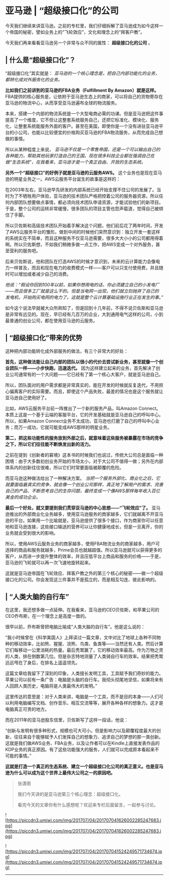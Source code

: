 # 亚马逊 | “超级接口化”的公司

今天我们继续来讲亚马逊。之前的专栏里，我们仔细拆解了亚马逊成为如今这样一个帝国的秘密，譬如业务上的“飞轮效应”，文化和理念上的“拜客户教”。

今天我们再来看看亚马逊另一个非常与众不同的属性： **超级接口化的公司** 。

## | 什么是“超级接口化”？

“超级接口化”其实就是： *亚马逊的一个核心理念是，把自己内部功能化的业务，都转化成对外服务化的业务。*

 **比如我们之前讲到的亚马逊的FBA业务（Fulfillment By Amazon）就是这样。** FBA提供的核心服务是，让依附于亚马逊生态上的商家，可以将自己的货物寄存在亚马逊的物流中心，从而享受亚马逊遍布全球的物流服务。

本来，搭建一个内部的物流系统是一个大型电商必需的功课。但是亚马逊把这件事提高了一个维度，它不但让这整套系统服务自己，还把它标准化、模块化、服务化，让整套系统能服务外面的客户。甚至在美国，即使你是一个没有进驻亚马逊平台的小公司，也能以比较便宜的价格购买亚马逊的FBA物流服务，从而完成自己想做的事情。

所以从某种程度上来说， *亚马逊不仅是一个零售帝国，还是一个可以输出自己的各种能力，帮助其他玩家打造自己的王国。现在很多科技企业都在强调自己在做“生态系统”，在我看来，亚马逊才是一个真正自由、开放的生态系统。*

 **另外一个“超级接口”的好例子就是亚马逊的云服务AWS。** 这个业务也是现在亚马逊的明星业务之一。AWS云服务平台诞生的故事是这样的：

在2003年左右，亚马逊早先研发的内部系统已经开始支撑不住公司的发展了。当时为了不牺牲用户体验，亚马逊的技术团队严格把控着公司的服务器资源，所以任何内部团队想要做点事情，都必须向技术团队申请资源，才能试验他们的新项目。于是，整个公司的运转非常缓慢，很多团队的项目主管也怨声载道，觉得自己被绑住了手脚。

所以贝佐斯和高级技术团队开始着手解决这个问题，他们前后花了两年时间，开发了AWS云服务平台的雏形。做到中间的时候他们突然意识到：独立开发一套这样的系统实在不简单，而且这种服务不仅亚马逊需要，很多大大小小的公司都用得着啊。所以贝佐斯想，不如我们稍微多做一点工作，把AWS变成一个对外服务，甚至营利的服务吧。

后来贝佐斯说，他和团队在打造AWS的时候才意识到，未来的云计算能力会像电力一样普及，而且和现在电力的收费模式一样——客户可以只支付使用费，并且随时可以增加或者减少自己的消费。

 *他说：“假设你回到100年以前，如果你想用电的话，你必须建立自己的小发电厂——而且很多工厂就是这么干的。但是当电网一出现，他们就立刻抛弃了自己的发电机，开始购买电网的电力了。这就是整个云计算基础设施行业正在发生的事。”*

如今这个说法早就被大众所熟知了，但是回到十几年前，不得不说贝佐斯和亚马逊是非常有远见的。现在，早已经有几百万的企业，大到通用电气这样的公司，小到最普通的创业公司，都在使用亚马逊的云服务。

## | “超级接口化”带来的优势

这种把内部功能转化成外部服务的做法，有三个非常大的好处：

 **首先，这种做法能让自己内部的团队以很小的代价去尝试新业务，甚至就像一个创业团队一样——小步快跑，迅速迭代。** 因为这样建立起来的业务，首先解决了创业公司通常有的一个大问题——它已经有了第一个核心大客户，就是亚马逊自己。

所以，团队面对的用户需求都是非常真实的，能在开发的时候就反复迭代，不用担心偏离客户的实际需要。而且，即使这个产品失败，最差的情况也是这个服务就让亚马逊自己使用好了。

比如，AWS云服务平台前一阵推出了一个新的服务产品，叫Amazon Connect。本质上这是一个基于云端的客服平台，它的开发基础就是亚马逊自己的呼叫中心。所以，如果Amazon Connect业务不太成功，亚马逊也打磨了自己的呼叫中心业务；而万一成功，它就可能变成AWS那样的明星业务。

 **第二，把这些功能性的服务放到外部之后，就意味着这些服务被暴露在市场的竞争之下，所以它们往往能不断焕发出新的活力。**

之前在提到《创新者的窘境》这本书的时候我们也说过，传统大公司总是面临一种困境：由于大多数初创业务开始的市场太小，对于大公司不值得一做；另外在内部体系内的创新往往很难，所以它们时常要面临被颠覆的危险。

而亚马逊这种做法给出了一种解决方案。 *当把一个服务外部化、商业化之后，它就要面临最真实的竞争，就会像一个创业公司那样，真正地了解用户的需求、完善自己的产品、不断思考自己的生存问题，最终变成一个像AWS那样每年收入百亿美金的成功企业。*

 **最后一个好处，就又要提到我们贯穿亚马逊的中心思想——“飞轮效应”了。** 亚马逊推出的外部商业化业务越多，使用亚马逊服务的商家越多，它们就越离不开亚马逊的平台。如果用一个比喻就是，亚马逊提供了很多个接口，作为商家你可以任意地和亚马逊连接，这些接口输送的营养可以让你健康地成长，但是一旦离开，你的业务就会受到很大的影响。

所以，使用AWS云服务业务的商家越多，使用FBA物流业务的商家越多，用户可选择的商品和服务就越多，Prime会员也就越超值。所以亚马逊就可以获得更多的客户，从而进一步提升整体的效率，并且压低平台上商品和服务的价格——于是，亚马逊的飞轮就可以再一次飞速地旋转起来。

这就是亚马逊帝国在飞轮效应、拜客户教之外的第三个核心的秘密——做一个超级接口化的公司。你会发现这三件事并不是孤立的，而是相互勾连、彼此影响的。

## | “人类大脑的自行车”

在这里，我还想多做一点延伸。在我看来，亚马逊的CEO贝佐斯，和苹果公司的CEO乔布斯，在一个理念上是高度一致的。

很早以前，乔布斯曾把电脑比喻成“人类大脑的自行车”。他是这么说的：

“我小时候曾在《科学美国人》上拜读过一篇文章，文中对比了地球上各种不同物种的移动效率，比如熊、猩猩、浣熊、鸟类、鱼类等——当然还有人类。然后计算它们每移动一公里消耗的热量。最后秃鹫赢了，它的移动效率最高。作为万物之灵的人类，排在倒数第几位。但是杂志特地测量了人类骑自行车的效率。结果把秃鹫远远甩在了身后，在排名上遥遥领先。

这篇文章给我留下了深刻的印象，人类擅长发明工具，工具赋予我们奇妙的能力。苹果公司以前有一条广告：电脑是头脑的自行车。我彻头彻尾地坚信，如果将来有人回顾人类历史，电脑将是人类最伟大的发明。”

这里传达的意思是：对于人类来讲，电脑是一个工具，而不是目的本身——人们可以利用电脑编写文档、创作音乐、相互交流等等，展开各种各样的想象力。这才是电脑真正可贵的地方。

而在2011年的亚马逊股东信里，贝佐斯写了这样一段话，他说：

“创新与发明有很多种形式，规模也可大可小。但是影响力以及颠覆程度最大的创新，往往来自于能够赋予人们发挥自己的想象力、追求自己的梦想的那一类创新。这就是我们做AWS业务、FBA业务，以及让作者可以在Kindle上直接发表作品的KDP业务的真正原因。有了这些功能强大的服务，人们就可以完成原本看起来不可能的事情。”

 **这就是打造一个真正的生态系统、建立一个超级接口化公司的真正意义。也是亚马逊为什么可以成为这个世界上最伟大公司之一的原因吧。**

> 张潇雨
> 
> 我们今天讲的是亚马逊第三个核心理念：超级接口化。
> 
> 看完今天的文章你有什么感想呢？欢迎来专栏后面留言，一起参与讨论。

![https://piccdn3.umiwi.com/img/201707/04/201707041626002285247683.jpg](https://piccdn3.umiwi.com/img/201707/04/201707041626002285247683.jpg)

![https://piccdn3.umiwi.com/img/201707/04/201707041524249571734674.jpg](https://piccdn3.umiwi.com/img/201707/04/201707041524249571734674.jpg)

---
